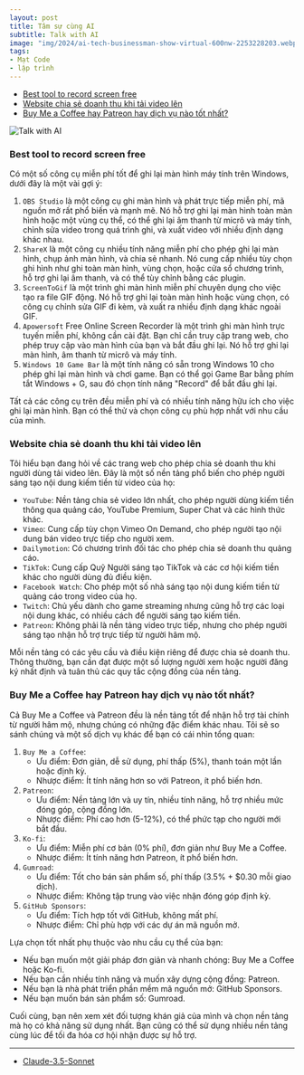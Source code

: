 ```yaml
---
layout: post
title: Tâm sự cùng AI
subtitle: Talk with AI
image: "img/2024/ai-tech-businessman-show-virtual-600nw-2253228203.webp"
tags:
- Mạt Code
- lập trình
---
```


- [Best tool to record screen free](#best-tool-to-record-screen-free)
- [Website chia sẻ doanh thu khi tải video lên](#website-chia-sẻ-doanh-thu-khi-tải-video-lên)
- [Buy Me a Coffee hay Patreon hay dịch vụ nào tốt nhất?](#buy-me-a-coffee-hay-patreon-hay-dịch-vụ-nào-tốt-nhất)


![Talk with AI](https://boxxv.github.io/img/2024/talk-ai-generation-robot-talking-human-ai-robot_741910-34039.jpg "Talk with AI")

### Best tool to record screen free

Có một số công cụ miễn phí tốt để ghi lại màn hình máy tính trên Windows, dưới đây là một vài gợi ý:

1. `OBS Studio` là một công cụ ghi màn hình và phát trực tiếp miễn phí, mã nguồn mở rất phổ biến và mạnh mẽ. Nó hỗ trợ ghi lại màn hình toàn màn hình hoặc một vùng cụ thể, có thể ghi lại âm thanh từ micrô và máy tính, chỉnh sửa video trong quá trình ghi, và xuất video với nhiều định dạng khác nhau.
2. `ShareX` là một công cụ nhiều tính năng miễn phí cho phép ghi lại màn hình, chụp ảnh màn hình, và chia sẻ nhanh. Nó cung cấp nhiều tùy chọn ghi hình như ghi toàn màn hình, vùng chọn, hoặc cửa sổ chương trình, hỗ trợ ghi lại âm thanh, và có thể tùy chỉnh bằng các plugin.
3. `ScreenToGif` là một trình ghi màn hình miễn phí chuyên dụng cho việc tạo ra file GIF động. Nó hỗ trợ ghi lại toàn màn hình hoặc vùng chọn, có công cụ chỉnh sửa GIF đi kèm, và xuất ra nhiều định dạng khác ngoài GIF.
4. `Apowersoft` Free Online Screen Recorder là một trình ghi màn hình trực tuyến miễn phí, không cần cài đặt. Bạn chỉ cần truy cập trang web, cho phép truy cập vào màn hình của bạn và bắt đầu ghi lại. Nó hỗ trợ ghi lại màn hình, âm thanh từ micrô và máy tính.
5. `Windows 10 Game Bar` là một tính năng có sẵn trong Windows 10 cho phép ghi lại màn hình và chơi game. Bạn có thể gọi Game Bar bằng phím tắt Windows + G, sau đó chọn tính năng "Record" để bắt đầu ghi lại.

Tất cả các công cụ trên đều miễn phí và có nhiều tính năng hữu ích cho việc ghi lại màn hình. Bạn có thể thử và chọn công cụ phù hợp nhất với nhu cầu của mình.


### Website chia sẻ doanh thu khi tải video lên

Tôi hiểu bạn đang hỏi về các trang web cho phép chia sẻ doanh thu khi người dùng tải video lên. Đây là một số nền tảng phổ biến cho phép người sáng tạo nội dung kiếm tiền từ video của họ:

- `YouTube`: Nền tảng chia sẻ video lớn nhất, cho phép người dùng kiếm tiền thông qua quảng cáo, YouTube Premium, Super Chat và các hình thức khác.
- `Vimeo`: Cung cấp tùy chọn Vimeo On Demand, cho phép người tạo nội dung bán video trực tiếp cho người xem.
- `Dailymotion`: Có chương trình đối tác cho phép chia sẻ doanh thu quảng cáo.
- `TikTok`: Cung cấp Quỹ Người sáng tạo TikTok và các cơ hội kiếm tiền khác cho người dùng đủ điều kiện.
- `Facebook Watch`: Cho phép một số nhà sáng tạo nội dung kiếm tiền từ quảng cáo trong video của họ.
- `Twitch`: Chủ yếu dành cho game streaming nhưng cũng hỗ trợ các loại nội dung khác, có nhiều cách để người sáng tạo kiếm tiền.
- `Patreon`: Không phải là nền tảng video trực tiếp, nhưng cho phép người sáng tạo nhận hỗ trợ trực tiếp từ người hâm mộ.

Mỗi nền tảng có các yêu cầu và điều kiện riêng để được chia sẻ doanh thu. Thông thường, bạn cần đạt được một số lượng người xem hoặc người đăng ký nhất định và tuân thủ các quy tắc cộng đồng của nền tảng.

### Buy Me a Coffee hay Patreon hay dịch vụ nào tốt nhất?

Cả Buy Me a Coffee và Patreon đều là nền tảng tốt để nhận hỗ trợ tài chính từ người hâm mộ, nhưng chúng có những đặc điểm khác nhau. Tôi sẽ so sánh chúng và một số dịch vụ khác để bạn có cái nhìn tổng quan:

1. `Buy Me a Coffee`:
	+ Ưu điểm: Đơn giản, dễ sử dụng, phí thấp (5%), thanh toán một lần hoặc định kỳ.
	+ Nhược điểm: Ít tính năng hơn so với Patreon, ít phổ biến hơn.
2. `Patreon`:
	+ Ưu điểm: Nền tảng lớn và uy tín, nhiều tính năng, hỗ trợ nhiều mức đóng góp, cộng đồng lớn.
	+ Nhược điểm: Phí cao hơn (5-12%), có thể phức tạp cho người mới bắt đầu.
3. `Ko-fi`:
	+ Ưu điểm: Miễn phí cơ bản (0% phí), đơn giản như Buy Me a Coffee.
	+ Nhược điểm: Ít tính năng hơn Patreon, ít phổ biến hơn.
4. `Gumroad`:
	+ Ưu điểm: Tốt cho bán sản phẩm số, phí thấp (3.5% + $0.30 mỗi giao dịch).
	+ Nhược điểm: Không tập trung vào việc nhận đóng góp định kỳ.
5. `GitHub Sponsors`:
	+ Ưu điểm: Tích hợp tốt với GitHub, không mất phí.
	+ Nhược điểm: Chỉ phù hợp với các dự án mã nguồn mở.

Lựa chọn tốt nhất phụ thuộc vào nhu cầu cụ thể của bạn:
- Nếu bạn muốn một giải pháp đơn giản và nhanh chóng: Buy Me a Coffee hoặc Ko-fi.
- Nếu bạn cần nhiều tính năng và muốn xây dựng cộng đồng: Patreon.
- Nếu bạn là nhà phát triển phần mềm mã nguồn mở: GitHub Sponsors.
- Nếu bạn muốn bán sản phẩm số: Gumroad.

Cuối cùng, bạn nên xem xét đối tượng khán giả của mình và chọn nền tảng mà họ có khả năng sử dụng nhất. Bạn cũng có thể sử dụng nhiều nền tảng cùng lúc để tối đa hóa cơ hội nhận được sự hỗ trợ.


-----
- [Claude-3.5-Sonnet](https://poe.com/Claude-3.5-Sonnet)